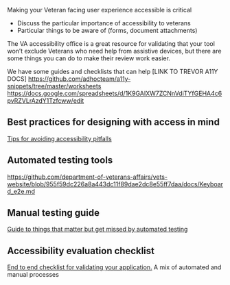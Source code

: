 Making your Veteran facing user experience accessible is critical

- Discuss the particular importance of accessibility to veterans
- Particular things to be aware of (forms, document attachments)

The VA accessibility office is a great resource for validating that your tool won’t exclude Veterans who need help from assistive devices, but there are some things you can do to make their review work easier.

We have some guides and checklists that can help [LINK TO TREVOR A11Y DOCS]
https://github.com/adhocteam/a11y-snippets/tree/master/worksheets
https://docs.google.com/spreadsheets/d/1K9GAIXW7ZCNnVdiTYfGEHA4c6pvRZVLrAzdY1Tzfcww/edit

## Best practices for designing with access in mind
[Tips for avoiding accessibility pitfalls](https://github.com/adhocteam/a11y-snippets)

## Automated testing tools
https://github.com/department-of-veterans-affairs/vets-website/blob/955f59dc226a8a443dc11f89dae2dc8e55ff7daa/docs/Keyboard_e2e.md

## Manual testing guide
[Guide to things that matter but get missed by automated testing](https://github.com/adhocteam/a11y-snippets)

## Accessibility evaluation checklist
[End to end checklist for validating your application.](https://github.com/adhocteam/a11y-snippets) A mix of automated and manual processes
